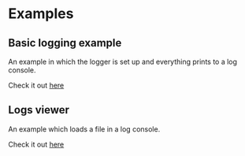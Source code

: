 # Examples

## Basic logging example

An example in which the logger is set up and everything prints to a log console.

Check it out [here](https://github.com/wim07101993/flutter_fox_logging/tree/main/examples/basic_logging_example)

## Logs viewer

An example which loads a file in a log console.

Check it out [here](https://github.com/wim07101993/flutter_fox_logging/tree/main/examples/logs_viewer)

